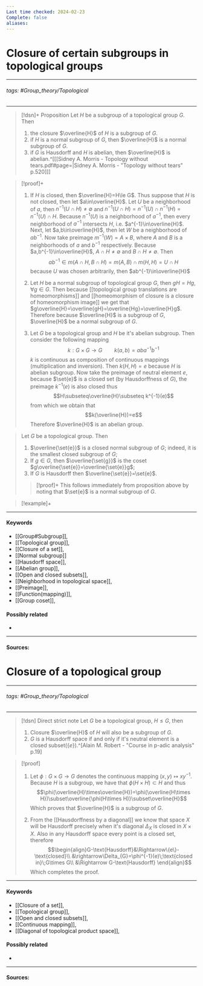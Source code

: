 ```yaml
---
Last time checked: 2024-02-23
Complete: false
aliases:
---
```

# Closure of certain subgroups in topological groups
***
###### tags: #Group_theory/Topological 
***
>[!dsn]+ Proposition
>Let $H$ be a subgroup of a topological group $G$. Then
>1. the closure $\overline{H}$ of $H$ is a subgroup of $G$.
>2. if $H$ is a normal subgroup of $G$, then $\overline{H}$ is a normal subgroup of $G$.
>3. if $G$ is Hausdorff and $H$ is abelian, then $\overline{H}$ is abelian.^[[[Sidney A. Morris - Topology without tears.pdf#page=|Sidney A. Morris - "Topology without tears" p.520]]]

>[!proof]+
>1. If $H$ is closed, then $\overline{H}=H\le G$. Thus suppose that $H$ is not closed, then let $a\in\overline{H}$. Let $U$ be a neighborhood of $a$, then $n^{-1}(U\cap H)\ne\emptyset$ and $n^{-1}(U\cap H)=n^{-1}(U)\cap n^{-1}(H)=n^{-1}(U)\cap H$. Because $n^{-1}(U)$ is a neighborhood of $a^{-1}$, then every neighborhood of $a^{-1}$ intersects $H$, i.e. $a^{-1}\in\overline{H}$.
>   Next, let $a,b\in\overline{H}$, then let $W$ be a neighborhood of $ab^{-1}$. Now take preimage $m^{-1}(W)=A\times B$, where $A$ and $B$ is a neighborhoods of $a$ and $b^{-1}$ respectively. Because $a,b^{-1}\in\overline{H}$, $A\cap H\ne\emptyset$ and $B\cap H\ne\emptyset$. Then
>   $$ab^{-1}\in m(A\cap H,B\cap H)=m(A,B)\cap m(H,H) =U\cap H$$
>   because $U$ was chosen arbitrarily, then $ab^{-1}\in\overline{H}$
>   
>2. Let $H$ be a normal subgroup of topological group $G$, then $gH=Hg$, $\forall g\in G$. Then because [[topological group translations are homeomorphisms]] and [[homeomorphism of closure is a closure of homeomorphism image]] we get that $g\overline{H}=\overline{gH}=\overline{Hg}=\overline{H}g$. Therefore because $\overline{H}$ is a subgroup of $G$, $\overline{H}$ be a normal subgroup of $G$.
>3. Let $G$ be a topological group and $H$ be it's abelian subgroup. Then consider the following mapping
>   $$k:G\times G\to G\qquad k(a,b)=aba^{-1}b^{-1}$$
>   $k$ is continuous as composition of continuous mappings (multiplication and inversion). Then $k(H,H)=e$ because $H$ is abelian subgroup. Now take the preimage of neutral element $e$, because $\set{e}$ is a closed set (by Hausdorffness of $G$), the preimage $k^{-1}(e)$ is also closed thus
>   $$H\subseteq\overline{H}\subseteq k^{-1}(e)$$
>   from which we obtain that
>   $$k(\overline{H})=e$$
>   Therefore $\overline{H}$ is an abelian group.

>Let $G$ be a topological group. Then
>1. $\overline{\set{e}}$ is a closed normal subgroup of $G$; indeed, it is the smallest closed subgroup of $G$;
>2. If $g\in G$, then $\overline{\set{g}}$ is the coset $g\overline{\set{e}}=\overline{\set{e}}g$;
>3. If $G$ is Hausdorff then $\overline{\set{e}}=\set{e}$.
>
>>[!proof]+
>>This follows immediately from proposition above by noting that $\set{e}$ is a normal subgroup of $G$.

>[!example]+ 
>
***
#### Keywords
- [[Group#Subgroup]],
- [[Topological group]],
- [[Closure of a set]],
- [[Normal subgroup]]
- [[Hausdorff space]],
- [[Abelian group]],
- [[Open and closed subsets]],
- [[Neighborhood in topological space]],
- [[Preimage]],
- [[Function(mapping)]],
- [[Group coset]],
#### Possibly related
- 
***
#### Sources:

# Closure of a topological group
***
###### tags: #Group_theory/Topological 
***
>[!dsn] Direct strict note
>Let $G$ be a topological group, $H\le G$, then
>1. Closure $\overline{H}$ of $H$ will also be a subgroup of $G$.
>2. $G$ is a Hausdorff space if and only if it's neutral element is a closed subset($\{e\}$).^[Alain M. Robert - "Course in p-adic analysis" p.19]

>[!proof]
>1. Let $\phi:G\times G\to G$ denotes the continuous mapping $(x,y)\mapsto xy^{-1}$. Because $H$ is a subgroup, we have that $\phi(H\times H)\subset H$ and thus
>   $$\phi(\overline{H}\times\overline{H})=\phi(\overline{H\times H})\subset\overline{\phi(H\times H)}\subset\overline{H}$$
>   Which proves that $\overline{H}$ is a subgroup of $G$.
>
>2. From the [[Hausdorffness by a diagonal]] we know that space $X$ will be Hausdorff precisely when it's diagonal $\Delta_{X}$ is closed in $X\times X$. Also in any Hausdorff space every point is a closed set, therefore
>   $$\begin{align}G-\text{Hausdorff}&\Rightarrow\{e\}-\text{closed}\\ &\rightarrow\Delta_{G}=\phi^{-1}(e)\;\text{closed in}\;G\times G\\ &\Rightarrow G-\text{Hausdorff} \end{align}$$
>   Which completes the proof.
***
#### Keywords
- [[Closure of a set]],
- [[Topological group]],
- [[Open and closed subsets]],
- [[Continuous mapping]],
- [[Diagonal of topological product space]],
#### Possibly related
- 
***
#### Sources: